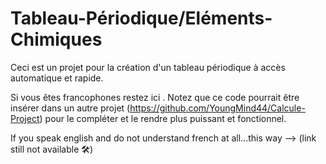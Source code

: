 # Tableau-Périodique/Eléments-Chimiques
Ceci est un projet pour la création d'un tableau périodique à accès automatique et rapide.

Si vous êtes francophones restez ici .
  Notez que ce code pourrait être insérer dans un autre projet (https://github.com/YoungMind44/Calcule-Project)
  pour le compléter et le rendre plus puissant et fonctionnel.




If you speak english and do not understand french at all...this way --> (link still not available 🛠)
